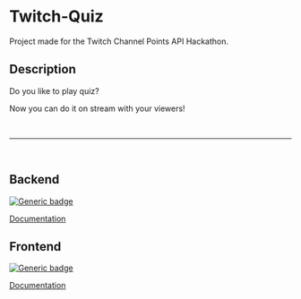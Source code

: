 # Twitch-Quiz

Project made for the Twitch Channel Points API Hackathon.

## Description
Do you like to play quiz?

Now you can do it on stream with your viewers!

<br/>

---

<br/>

## Backend
[![Generic badge](https://img.shields.io/badge/Language-Python%20Flask-303f9f.svg)](https://shields.io/)

[Documentation](documentation/backend.md)

## Frontend
[![Generic badge](https://img.shields.io/badge/Language-Vue.js-303f9f.svg)](https://shields.io/)

[Documentation](documentation/frontend.md)

